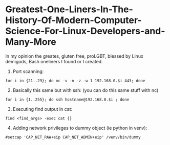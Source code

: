# Greatest-One-Liners-In-The-History-Of-Modern-Computer-Science-For-Linux-Developers-and-Many-More
In my opinion the greates, gluten free, proLGBT, blessed by Linux demigods, Bash oneliners I found or I created.


1. Port scanning:
```
for i in {21..29}; do nc -v -n -z -w 1 192.168.0.$i 443; done 
```
2. Basically this same but with ssh: (you can do this same stuff with nc)
```
for i in {1..255}; do ssh hostname@192.168.0.$i ; done 
```
3. Executing find output in cat:
```
find <find_args> -exec cat {} 
```
4. Adding network privileges to dummy object (ie python in venv):
```
#setcap 'CAP_NET_RAW+eip CAP_NET_ADMIN+eip' /venv/bin/dummy
```
